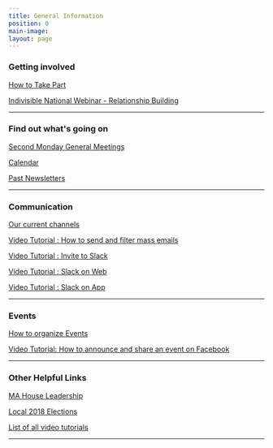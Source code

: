 ```yaml
---
title: General Information
position: 0
main-image: 
layout: page
---
```


### Getting involved

[How to Take Part](http://www.indivisibleacton.org/2017/06/07/taking-part-in-indivisible-acton.html)

[Indivisible National Webinar - Relationship Building](https://drive.google.com/file/d/13Vx9zKUOPpL1O5f60_5iembcwZu2oXr3/view)

---

### Find out what's going on

[Second Monday General Meetings
](http://www.indivisibleacton.org/general/2017/05/31/first-monday.html)

[Calendar](http://www.indivisibleacton.org/calendar.html)

[Past Newsletters](http://www.indivisibleacton.org/2017/10/24/newsletters.html)

---

### Communication

[Our current channels](http://www.indivisibleacton.org/2017/06/02/communication.html)

[Video Tutorial : How to send and filter mass emails](https://youtu.be/T-HfrbKi3dY)

[Video Tutorial : Invite to Slack](https://youtu.be/id-3DXaZrlA)

[Video Tutorial : Slack on Web](https://youtu.be/hOp1wgyAqXk)

[Video Tutorial : Slack on App](https://youtu.be/-KHmfHQpXT0)

---

### Events

[How to organize Events](http://www.indivisibleacton.org/2017/06/07/organizing-events.html)

[Video Tutorial: How to announce and share an event on Facebook](https://youtu.be/Pt8IsVoY8ts)

---

### Other Helpful Links

[MA House Leadership](https://malegislature.gov/Legislators/Leadership)

[Local 2018 Elections](http://www.indivisibleacton.org/local-2018-elections.html)

[List of all video tutorials](http://www.indivisibleacton.org/2018/01/29/organizer-basic-information.html)

--------------------------
